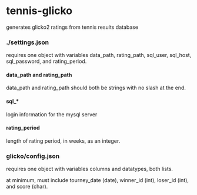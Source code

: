 # tennis-glicko

generates glicko2 ratings from tennis results database

### ./settings.json

requires one object with variables data_path, rating_path, sql_user, sql_host, sql_password, and rating_period.

#### data_path and rating_path

data_path and rating_path should both be strings with no slash at the end.

#### sql_*

login information for the mysql server

#### rating_period

length of rating period, in weeks, as an integer.

### glicko/config.json

requires one object with variables columns and datatypes, both lists.

at minimum, must include tourney_date (date), winner_id (int), loser_id (int), and score (char).